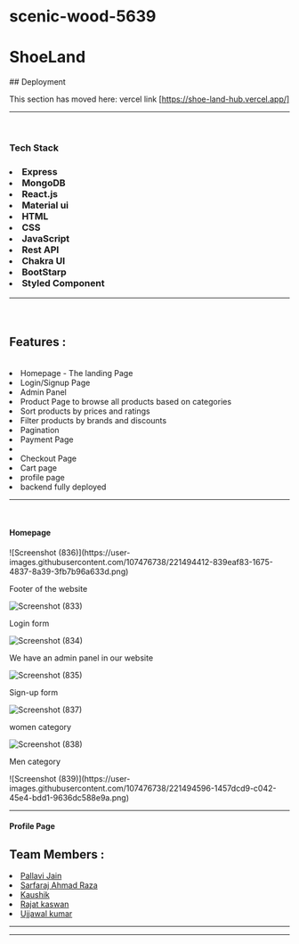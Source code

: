# scenic-wood-5639

<h1 textAlign="center">ShoeLand</h1>
## Deployment

This section has moved here: vercel link [https://shoe-land-hub.vercel.app/] <br> 
<hr><br>
<h3>Tech Stack<h3/>
<li>Express</li>
<li>MongoDB</li>
  <li>React.js</li>
  <li>Material ui</li>
  <li>HTML</li>
  <li>CSS</li>
  <li>JavaScript</li>
  <li>Rest API</li>
  <li>Chakra UI</li>
  <li>BootStarp</li>
  <li>Styled Component</li>
  <hr><br>
<h2>Features :</h2><br>
  <li>Homepage - The landing Page</li>
  <li>Login/Signup Page </li>
  <li>Admin Panel</li>
  <li>Product Page to browse all products based on categories</li>
  <li>Sort products by prices and ratings</li>
  <li>Filter products by brands and discounts</li>
  <li>Pagination</li>
  <li>Payment Page<li>
  <li>Checkout Page</li>
  <li>Cart page</li>
  <li>profile page</li>
  <li>backend fully deployed</li>
  <hr><br>

  <h4>Homepage</h4>
 ![Screenshot (836)](https://user-images.githubusercontent.com/107476738/221494412-839eaf83-1675-4837-8a39-3fb7b96a633d.png)


  <p>Footer of the website</p>
 
 
 
 ![Screenshot (833)](https://user-images.githubusercontent.com/107476738/221493347-82b8120d-b589-4145-b7c5-3db3a1f6270d.png)

 
 
  <P>Login form</p>
 
 ![Screenshot (834)](https://user-images.githubusercontent.com/107476738/221493376-fcca3648-d22b-4e23-bcb1-7f1057584010.png)

 
  <p>We have an admin panel in our website</P>
 
 
 
 
 ![Screenshot (835)](https://user-images.githubusercontent.com/107476738/221493394-65ef2b9b-ea64-430e-bbf0-f564ebee4ad8.png)

 
  <p>Sign-up form</p>
 
 
 
 
 ![Screenshot (837)](https://user-images.githubusercontent.com/107476738/221494444-794c503b-d9bc-4be5-a7d9-4462c19e589c.png)

 
  <p>women category</p>
 
 
 
 ![Screenshot (838)](https://user-images.githubusercontent.com/107476738/221494527-35197a27-0e3c-44c6-ba45-6a4dbc5b00dc.png)

  <p>Men category</p>
  ![Screenshot (839)](https://user-images.githubusercontent.com/107476738/221494596-1457dcd9-c042-45e4-bdd1-9636dc588e9a.png)

 
  <hr>
  <h4>Profile Page</h4>
  
<h2>Team Members :</h2>
  <li><a href="https://github.com/pallavijainy">
Pallavi Jain</a></li>
  <li><a href="">Sarfaraj Ahmad Raza</a></li>
  <li><a href="">
Kaushik</a></li>
  <li><a href="">Rajat kaswan</a></li>
  <li><a href="">Ujjawal kumar</a></li>
 <hr><hr>
  
